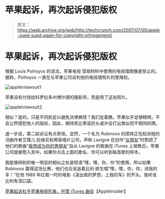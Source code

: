 # 苹果起诉，再次起诉侵犯版权

> 原文：<https://web.archive.org/web/http://techcrunch.com/2007/07/05/apple-sued-sued-again-for-copyright-infringement/>

# 苹果起诉，再次起诉侵犯版权

根据 Louis Psihoyos 的说法，苹果电视 营销材料中使用的电视墙图像是禁止的。据称，Psihoyos 一直在与苹果公司谈判他的电视墙照片的使用权。

![appletvlawsuit1](img/cffddc9e0f07bed6fc205769e40f05b4.png)

苹果没有付钱给科罗拉多州博尔德的摄影师，而是用了这张照片。

![appletvlawsuit2](img/d40c9e0c26d391e58148e2e3ecaf3617.png)

相似？是的。只是不同到足以避免法律麻烦？我们走着瞧。苹果似乎足够精明，不会公然侵犯他人的版权，因此，期待库比蒂诺巨头或许会打出类似但不相同的牌。

退一步说，第二起诉讼有点奇怪。显然，一个名为 Rubinoos 的团体正在起诉她的词曲作者艾薇儿·拉维尼和两家唱片公司，声称 Lavigne 在创作“[女朋友](https://web.archive.org/web/20201125004037/http://www.amazon.com/gp/music/wma-pop-up/B000NA1OXY001001/ref=mu_sam_wma_001_001/002-6932333-6251226)”时剽窃了他们的歌曲“[我想成为你的男朋友](https://web.archive.org/web/20201125004037/http://www.rubinoos.com/boyfriend.mp3)”自从 Lavigne 的歌曲在 iTunes 上销售后，苹果公司就被卷入其中。如果你点击上面的歌名，你可以听到每首歌的样本。

我能够辨别的唯一明显的相似之处是短语“嘿，嘿，你，你”的使用，所以如果 Rubinoos 赢得这场比赛，他们也应该追着比利·欧生唱“嘿，嘿，你，你，进我的车！”在他 1989 年红极一时的电影《滚出我的梦想，上我的车》的开头。我听说比利有深口袋。

[苹果起诉杜平苹果电视形象，托管 iTunes 曲目](https://web.archive.org/web/20201125004037/http://www.appleinsider.com/articles/07/07/03/apple_sued_for_duping_apple_tv_image_hosting_itunes_track.html)【AppleInsider】